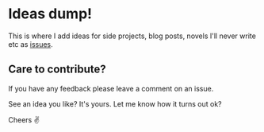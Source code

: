 # Ideas dump!

This is where I add ideas for side projects, blog posts, novels I'll never write etc as [issues](https://github.com/jesseyuen/ideas/issues).

## Care to contribute?

If you have any feedback please leave a comment on an issue. 

See an idea you like? It's yours. Let me know how it turns out ok?

Cheers ✌️

